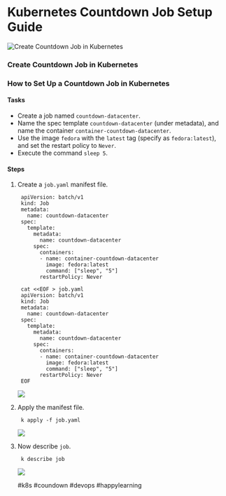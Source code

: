 # Kubernetes Countdown Job Setup Guide

![Create Countdown Job in Kubernetes](https://cdn.hashnode.com/res/hashnode/image/upload/v1729094419071/ab0d60e1-4732-4d8e-8c8c-285f481afd8a.png?w=1600\&h=840\&fit=crop\&crop=entropy\&auto=compress,format\&format=webp)

### Create Countdown Job in Kubernetes

### How to Set Up a Countdown Job in Kubernetes

#### Tasks <a href="#heading-tasks" id="heading-tasks"></a>

* Create a job named `countdown-datacenter`.
* Name the spec template `countdown-datacenter` (under metadata), and name the container `container-countdown-datacenter`.
* Use the image `fedora` with the `latest` tag (specify as `fedora:latest`), and set the restart policy to `Never`.
* Execute the command `sleep 5`.

#### Steps <a href="#heading-steps" id="heading-steps"></a>

1.  Create a `job.yaml` manifest file.

    ```
     apiVersion: batch/v1
     kind: Job
     metadata:
       name: countdown-datacenter
     spec:
       template:
         metadata:
           name: countdown-datacenter
         spec:
           containers:
           - name: container-countdown-datacenter
             image: fedora:latest
             command: ["sleep", "5"]
           restartPolicy: Never
    ```

    ```
     cat <<EOF > job.yaml
     apiVersion: batch/v1
     kind: Job
     metadata:
       name: countdown-datacenter
     spec:
       template:
         metadata:
           name: countdown-datacenter
         spec:
           containers:
           - name: container-countdown-datacenter
             image: fedora:latest
             command: ["sleep", "5"]
           restartPolicy: Never
     EOF
    ```

    ![](https://cdn.hashnode.com/res/hashnode/image/upload/v1729097493624/f3920933-1778-4616-8cfe-4c5446ca7269.png?auto=compress,format\&format=webp)
2.  Apply the manifest file.

    ```
     k apply -f job.yaml
    ```

    ![](https://cdn.hashnode.com/res/hashnode/image/upload/v1729097622320/6e4728ac-fcd4-43d7-931e-8068f5c3f8cc.png?auto=compress,format\&format=webp)
3.  Now describe `job`.

    ```
     k describe job
    ```

    ![](https://cdn.hashnode.com/res/hashnode/image/upload/v1729097768616/0ebaf640-fdd6-4b5b-96e6-e54e9edf44d5.png?auto=compress,format\&format=webp)

    \#k8s #coundown #devops #happylearning
